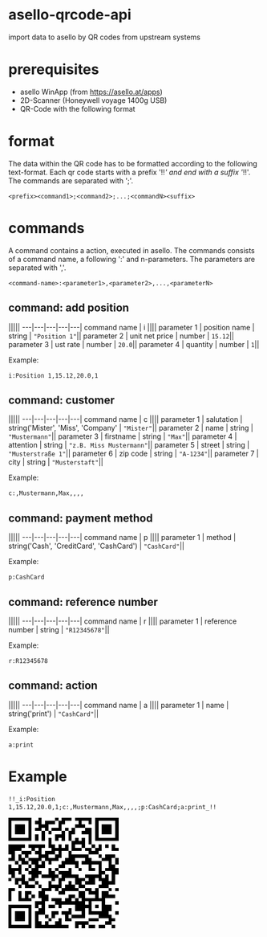 # asello-qrcode-api

import data to asello by QR codes from upstream systems

# prerequisites

* asello WinApp (from https://asello.at/apps)
* 2D-Scanner (Honeywell voyage 1400g USB)
* QR-Code with the following format

# format

The data within the QR code has to be formatted according to the following text-format. Each qr code starts with a prefix '!!_' and end with a suffix '_!!'. The commands are separated with ';'.

```
<prefix><command1>;<command2>;...;<commandN><suffix>
```

# commands

A command contains a action, executed in asello. The commands consists of a command name, a following ':' and n-parameters. The parameters are separated with ','.

```
<command-name>:<parameter1>,<parameter2>,...,<parameterN>
```

## command: add position

|||||
---|---|---|---|---|
command name | i ||||
parameter 1 | position name | string | ```"Position 1"```||
parameter 2 | unit net price | number | ```15.12```||
parameter 3 | ust rate | number | ```20.0```||
parameter 4 | quantity | number | ```1```||

Example:
```
i:Position 1,15.12,20.0,1
```

## command: customer

|||||
---|---|---|---|---|
command name | c ||||
parameter 1 | salutation | string('Mister', 'Miss', 'Company' | ```"Mister"```||
parameter 2 | name | string | ```"Mustermann"```||
parameter 3 | firstname | string | ```"Max"```||
parameter 4 | attention | string | ```"z.B. Miss Mustermann"```||
parameter 5 | street | string | ```"Musterstraße 1"```||
parameter 6 | zip code | string | ```"A-1234"```||
parameter 7 | city | string | ```"Musterstaft"```||

Example:
```
c:,Mustermann,Max,,,,
```

## command: payment method
|||||
---|---|---|---|---|
command name | p ||||
parameter 1 | method | string('Cash', 'CreditCard', 'CashCard') | ```"CashCard"```||

Example:
```
p:CashCard
```

## command: reference number
|||||
---|---|---|---|---|
command name | r ||||
parameter 1 | reference number | string | ```"R12345678"```||

Example:
```
r:R12345678
```

## command: action
|||||
---|---|---|---|---|
command name | a ||||
parameter 1 | name | string('print') | ```"CashCard"```||

Example:
```
a:print
```

# Example

```
!!_i:Position 1,15.12,20.0,1;c:,Mustermann,Max,,,,;p:CashCard;a:print_!!
```

![Example QR Code](https://github.com/asello/asello-qrcode-api/blob/master/example-qr-code.png?raw=true)
